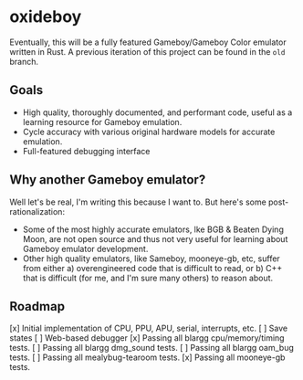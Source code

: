 # oxideboy

Eventually, this will be a fully featured Gameboy/Gameboy Color emulator written in Rust. A previous iteration of this project can be found in the `old` branch.

## Goals

 * High quality, thoroughly documented, and performant code, useful as a learning resource for Gameboy emulation.
 * Cycle accuracy with various original hardware models for accurate emulation.
 * Full-featured debugging interface

## Why another Gameboy emulator?

Well let's be real, I'm writing this because I want to. But here's some post-rationalization:

 * Some of the most highly accurate emulators, lke BGB & Beaten Dying Moon, are not open source and thus not very useful for learning about Gameboy emulator development.
 * Other high quality emulators, like Sameboy, mooneye-gb, etc, suffer from either a) overengineered code that is difficult to read, or b) C++ that is difficult (for me, and I'm sure many others) to reason about.

## Roadmap

 [x] Initial implementation of CPU, PPU, APU, serial, interrupts, etc.
 [ ] Save states
 [ ] Web-based debugger
 [x] Passing all blargg cpu/memory/timing tests.
 [ ] Passing all blargg dmg_sound tests.
 [ ] Passing all blargg oam_bug tests.
 [ ] Passing all mealybug-tearoom tests.
 [x] Passing all mooneye-gb tests.
